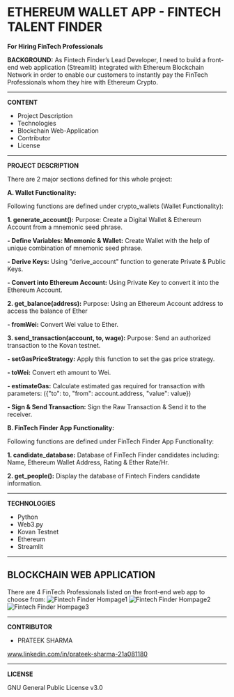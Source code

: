 # ETHEREUM WALLET APP - FINTECH TALENT FINDER
**For Hiring FinTech Professionals**

**BACKGROUND:** As Fintech Finder’s Lead Developer, I need to build a front-end web application (Streamlit) integrated with Ethereum Blockchain Network in order to enable our customers to instantly pay the FinTech Professionals whom they hire with Ethereum Crypto. 

------------------------------------------------------------------------------------------------------------------------------------------------------------------------------
**CONTENT**
- Project Description
- Technologies
- Blockchain Web-Application
- Contributor
- License
------------------------------------------------------------------------------------------------------------------------------------------------------------------------------

**PROJECT DESCRIPTION**

There are 2 major sections defined for this whole project: 

**A. Wallet Functionality:** 

Following functions are defined under crypto_wallets (Wallet Functionality):

**1. generate_account():** Purpose: Create a Digital Wallet & Ethereum Account from a mnemonic seed phrase.
 
 **- Define Variables: Mnemonic & Wallet:** Create Wallet with the help of unique combination of mnemonic seed phrase.
 
 **- Derive Keys:** Using "derive_account" function to generate Private & Public Keys.
 
 **- Convert into Ethereum Account:** Using Private Key to convert it into the Ethereum Account.
 
 **2. get_balance(address):** Purpose: Using an Ethereum Account address to access the balance of Ether

**- fromWei:** Convert Wei value to Ether.

**3. send_transaction(account, to, wage):** Purpose: Send an authorized transaction to the Kovan testnet.

**- setGasPriceStrategy:** Apply this function to set the gas price strategy.

**- toWei:** Convert eth amount to Wei.

**- estimateGas:** Calculate estimated gas required for transaction with parameters: ({"to": to, "from": account.address, "value": value})

**- Sign & Send Transaction:** Sign the Raw Transaction & Send it to the receiver. 


**B. FinTech Finder App Functionality:**

Following functions are defined under FinTech Finder App Functionality:

**1. candidate_database:** Database of FinTech Finder candidates including: Name, Ethereum Wallet Address, Rating & Ether Rate/Hr.

**2. get_people():** Display the database of Fintech Finders candidate information.

-------------------------------------------------------------------------------------------------------------------------------------------------------------------------------

**TECHNOLOGIES**
- Python
- Web3.py
- Kovan Testnet 
- Ethereum
- Streamlit
-------------------------------------------------------------------------------------------------------------------------------------------------------------------------------
**BLOCKCHAIN WEB APPLICATION**
------------------------------

There are 4 FinTech Professionals listed on the front-end web app to choose from:
![Fintech Finder Hompage1](https://user-images.githubusercontent.com/86034323/140715745-71118a10-c7ec-4109-852a-f24d3bc07c01.png)
![Fintech Finder Hompage2](https://user-images.githubusercontent.com/86034323/140715782-bb5b332c-dc01-4436-927c-5e279d478ee2.png)
![Fintech Finder Hompage3](https://user-images.githubusercontent.com/86034323/140715803-26e9adc8-e8a0-47a1-82ea-ee4a4aaa89ed.png)





--------------------------------------------------------------------------------------------------------------------------------------------------------------------------------

**CONTRIBUTOR**

- PRATEEK SHARMA

www.linkedin.com/in/prateek-sharma-21a081180

--------------------------------------------------------------------------------------------------------------------------------------------------------------------------------
**LICENSE**

GNU General Public License v3.0
